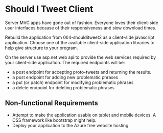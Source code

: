 Should I Tweet Client
=====================

Server MVC apps have gone out of fashion. Everyone loves their client-side user interfaces because of their responsiveness and slow download times.

Rebuild the application from 004-shoulditweet2 as a client-side javascript application. Choose one of the available client-side application libraries to help give structure to your program.

On the server use asp.net web api to provide the web services required by your client-side application. The required endpoints will be:

* a post endpoint for accepting proto-tweets and returning the results.
* a post endpoint for adding new problematic phrases
* a put (or patch) endpoint for modifying problematic phrases
* a delete endpoint for deleting problematic phrases

Non-functional Requirements
----------------------------

* Attempt to make the application usable on tablet and mobile devices. A CSS framework like bootstrap might help.
* Deploy your application to the Azure free website hosting. 
